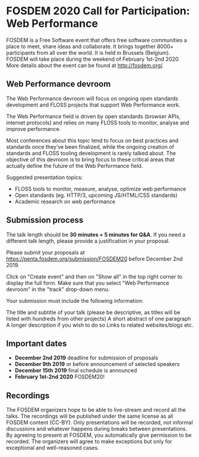 # FOSDEM 2020 Call for Participation: Web Performance

FOSDEM is a Free Software event that offers free software communities a place to meet, share ideas and collaborate. It brings together 8000+ participants from all over the world. It is held in Brussels (Belgium). FOSDEM will take place during the weekend of February 1st-2nd 2020. More details about the event can be found at http://fosdem.org/.

## Web Performance devroom

The Web Performance devroom will focus on ongoing open standards development and FLOSS projects that support Web Performance work.

The Web Performance field is driven by open standards (browser APIs, internet protocols) and relies on many FLOSS tools to monitor, analyse and improve performance.

Most conferences about this topic tend to focus on best practices and standards once they’ve been finalized, while the ongoing creation of standards and FLOSS tooling development is rarely talked about. The objective of this devroom is to bring focus to these critical areas that actually define the future of the Web Performance field.

Suggested presentation topics:
- FLOSS tools to monitor, measure, analyse, optimize web performance
- Open standards (eg. HTTP/3, upcoming JS/HTML/CSS standards)
- Academic research on web performance

## Submission process

The talk length should be **30 minutes + 5 minutes for Q&A**. If you need a different talk length, please provide a justification in your proposal.

Please submit your proposals at https://penta.fosdem.org/submission/FOSDEM20 before December 2nd 2019.

Click on "Create event" and then on "Show all" in the top right corner to display the full form. Make sure that you select "Web Performance devroom" in the "track" drop-down menu.

Your submission must include the following information:

The title and subtitle of your talk (please be descriptive, as titles will be listed with hundreds from other projects)
A short abstract of one paragraph
A longer description if you wish to do so
Links to related websites/blogs etc.

## Important dates

- **December 2nd 2019** deadline for submission of proposals
- **December 9th 2019** or before announcement of selected speakers
- **December 15th 2019** final schedule is announced
- **February 1st-2nd 2020** FOSDEM20!

## Recordings

The FOSDEM organizers hope to be able to live-stream and record all the talks. The recordings will be published under the same license as all FOSDEM content (CC-BY). Only presentations will be recorded, not informal discussions and whatever happens during breaks between presentations. By agreeing to present at FOSDEM, you automatically give permission to be recorded. The organizers will agree to make exceptions but only for exceptional and well-reasoned cases.

